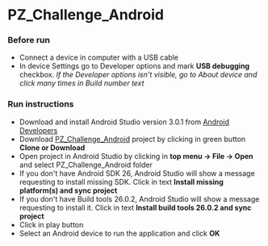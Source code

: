 # PZ_Challenge_Android

### Before run
- Connect a device in computer with a USB cable
- In device Settings go to Developer options and mark **USB debugging** checkbox. *If the Developer options isn't visible, go to About device and click many times in Build number text*

### Run instructions

- Download and install Android Studio version 3.0.1 from [Android Developers](https://developer.android.com/studio/index.html)
- Download [PZ_Challenge_Android](https://github.com/leticiamara/PZ_Challenge_Android) project by clicking in green button **Clone or Download**
- Open project in Android Studio by clicking in **top menu -> File -> Open** and select PZ_Challenge_Android folder
- If you don't have Android SDK 26, Android Studio will show a message requesting to install missing SDK. Click in text **Install missing platform(s) and sync project**
- If you don't have Build tools 26.0.2, Android Studio will show a message requesting to install it. Click in text **Install build tools 26.0.2 and sync project**
- Click in play button
- Select an Android device to run the application and click **OK**


